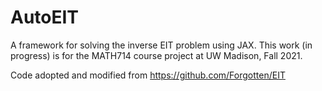 # AutoEIT
A framework for solving the inverse EIT problem using JAX. 
This work (in progress) is for the MATH714 course project at UW Madison, Fall 2021.

Code adopted and modified from https://github.com/Forgotten/EIT 

